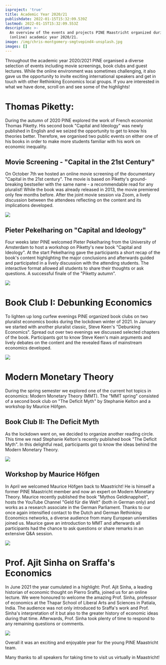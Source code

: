 ```yaml
---
isproject: 'true'
title: Academic Year 2020/21
publishdate: 2022-01-15T15:32:09.539Z
lastmod: 2022-01-15T15:32:09.553Z
description: >-
  An overview of the events and projects PINE Maastricht organized during the
  (online) academic year 2020/21. 
image: /img/chris-montgomery-smgtvepind4-unsplash.jpg
images: []
---
```









Throughout the academic year 2020/2021 PINE organised a diverse selection of events including movie screenings, book clubs and guest lectures. While the online environment was sometimes challenging, it also gave us the opportunity to invite exciting international speakers and get in touch with other Rethinking Economics local groups. If you are interested in what we have done, scroll on and see some of the highlights!

# Thomas Piketty:

During the autumn of 2020 PINE explored the work of French economist Thomas Piketty. His second book "Capital and Ideology" was newly published in English and we seized the opportunity to get to know his theories better. Therefore, we organised two public events on either one of his books in order to make more students familiar with his work on economic inequality. 

## Movie Screening - "Capital in the 21st Century"

On October 7th we hosted an online movie screening of the documentary "Capital in the 21st century". The movie is based on Piketty's ground-breaking bestseller with the same name - a recommendable read for any pluralist! While the book was already released in 2013, the movie premiered only few months before. After the joint movie session via Zoom, a lively discussion between the attendees reflecting on the content and its implications developed. 

![](/img/capital-screening.jpg)

## Pieter Pekelharing on "Capital and Ideology"

Four weeks later PINE welcomed Pieter Pekelharing from the University of Amsterdam to host a workshop on Piketty's new book "Capital and Ideology". At the start Pekelharing gave the participants a short recap of the book's content highlighting the major conclusions and afterwards guided and participated in a lively discussion with the attending students. The interactive format allowed all students to share their thoughts or ask questions. A successful finale of the "Piketty autumn". 

![](/img/capital-and-ideology-workshop.jpg)

# Book Club I: Debunking Economics

To lighten up long curfew evenings PINE organized book clubs on two pluralist economics books during the lockdown winter of 2021. In January we started with another pluralist classic, Steve Keen's "Debunking Economics". Spread out over two evenings we discussed selected chapters of the book. Participants got to know Steve Keen's main arguments and lively debates on the content and the revealed flaws of mainstream economics developed. 

![](/img/debunking-economics-circle.jpg)

# Modern Monetary Theory

During the spring semester we explored one of the current hot topics in economics: Modern Monetary Theory (MMT). The "MMT spring" consisted of a second book club on "The Deficit Myth" by Stephanie Kelton and a workshop by Maurice Höfgen. 

## Book Club II: The Deficit Myth

As the lockdown went on, we decided to organize another reading circle. This time we read Stephanie Kelton's recently published book "The Deficit Myth". In this delightful read, participants got to know the ideas behind the Modern Monetary Theory. 

![](/img/the-deficit-myth.jpg)

## Workshop by Maurice Höfgen

In April we welcomed Maurice Höfgen back to Maastricht! He is himself a former PINE Maastricht member and now an expert on Modern Monetary Theory. Maurice recently published the book "Mythos Geldknappheit", hosts the YouTube Channel "Geld für die Welt" (both in German only) and works as a research associate in the German Parliament. Thanks to our once again intensified contact to the Dutch and German Rethinking Economics networks, a diverse audience from many European universities joined us. Maurice gave an introduction to MMT and afterwards all participants had the chance to ask questions or share remarks in an extensive Q&A session. 

![](/img/mmt-workshop.jpg)

# Prof. Ajit Sinha on Sraffa's Economics

In June 2021 the year cumulated in a highlight: Prof. Ajit Sinha, a leading historian of economic thought on Pierro Sraffa, joined us for an online lecture. We were honoured to welcome the amazing Prof. Sinha, professor of economics at the Thapar School of Liberal Arts and Sciences in Patiala, India. The audience was not only introduced to Sraffa's work and Prof. Sinha's interpretation of it but also to the greater history of economic ideas during that time. Afterwards, Prof. Sinha took plenty of time to respond to any remaining questions or comments. 

![](/img/sraffa-lecture.jpg)



Overall it was an exciting and enjoyable year for the young PINE Maastricht team.

Many thanks to all speakers for taking time to visit us virtually in Maastricht!
